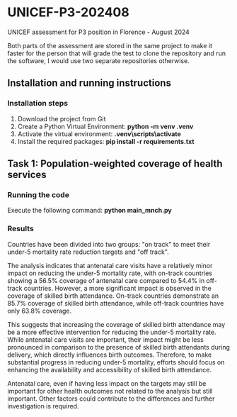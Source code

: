 # UNICEF-P3-202408
UNICEF assessment for P3 position in Florence - August 2024  

Both parts of the assessment are stored in the same project to make it faster for the person that will grade the test to clone the repository and run the software, I would use two separate repositories otherwise.  


## Installation and running instructions
### Installation steps
1. Download the project from Git
2. Create a Python Virtual Environment: **python -m venv .venv**
3. Activate the virtual environment: **.venv\scripts\activate**
3. Install the required packages: **pip install -r requirements.txt**

## Task 1: Population-weighted coverage of health services
### Running the code
Execute the following command: **python main_mnch.py**
### Results
<!--_Task1_result_start-->
Countries have been divided into two groups: "on track" to meet their under-5 mortality rate reduction targets and "off track". 

The analysis indicates that antenatal care visits have a relatively minor impact on reducing the under-5 mortality rate, with on-track countries showing a 56.5% coverage of antenatal care compared to 54.4% in off-track countries. However, a more significant impact is observed in the coverage of skilled birth attendance. On-track countries demonstrate an 85.7% coverage of skilled birth attendance, while off-track countries have only 63.8% coverage.  

This suggests that increasing the coverage of skilled birth attendance may be a more effective intervention for reducing the under-5 mortality rate.  
While antenatal care visits are important, their impact might be less pronounced in comparison to the presence of skilled birth attendants during delivery, which directly influences birth outcomes. Therefore, to make substantial progress in reducing under-5 mortality, efforts should focus on enhancing the availability and accessibility of skilled birth attendance. 

Antenatal care, even if having less impact on the targets may still be important for other health outcomes not related to the analysis but still important.
Other factors could contribute to the differences and further investigation is required.
<!--_Task1_result_end-->

